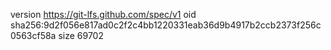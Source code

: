 version https://git-lfs.github.com/spec/v1
oid sha256:9d2f056e817ad0c2f2c4bb1220331eab36d9b4917b2ccb2373f256c0563cf58a
size 69702
